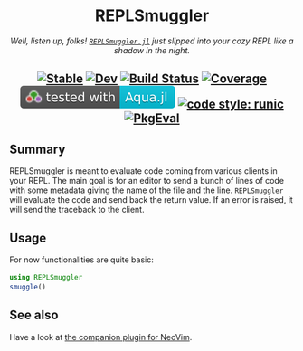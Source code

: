[pkgeval-img]: https://juliaci.github.io/NanosoldierReports/pkgeval_badges/R/REPLSmuggler.svg
[pkgeval-url]: https://juliaci.github.io/NanosoldierReports/pkgeval_badges/R/REPLSmuggler.html
<div align="center">

# REPLSmuggler 

*Well, listen up, folks! [`REPLSmuggler.jl`](https://github.com/klafyvel/REPLSmuggler.jl) just slipped into your cozy REPL like a shadow in the night.*

[![Stable](https://img.shields.io/badge/docs-stable-blue.svg)](https://klafyvel.github.io/REPLSmuggler.jl/stable/) [![Dev](https://img.shields.io/badge/docs-dev-blue.svg)](https://klafyvel.github.io/REPLSmuggler.jl/dev/) [![Build Status](https://github.com/klafyvel/REPLSmuggler.jl/actions/workflows/CI.yml/badge.svg?branch=main)](https://github.com/klafyvel/REPLSmuggler.jl/actions/workflows/CI.yml?query=branch%3Amain) [![Coverage](https://codecov.io/gh/klafyvel/REPLSmuggler.jl/branch/main/graph/badge.svg)](https://codecov.io/gh/klafyvel/REPLSmuggler.jl) [![Aqua](https://raw.githubusercontent.com/JuliaTesting/Aqua.jl/master/badge.svg)](https://github.com/JuliaTesting/Aqua.jl) [![code style: runic](https://img.shields.io/badge/code_style-%E1%9A%B1%E1%9A%A2%E1%9A%BE%E1%9B%81%E1%9A%B2-black)](https://github.com/fredrikekre/Runic.jl) [![PkgEval][pkgeval-img]][pkgeval-url]
---

</div>


## Summary

REPLSmuggler is meant to evaluate code coming from various clients in your REPL. The main goal is for an editor to send a bunch of lines of code with some metadata giving the name of the file and the line. `REPLSmuggler` will evaluate the code and send back the return value. If an error is raised, it will send the traceback to the client.

## Usage

For now functionalities are quite basic:

```julia
using REPLSmuggler
smuggle()
```

## See also

Have a look at [the companion plugin for NeoVim](https://github.com/klafyvel/nvim-smuggler).
